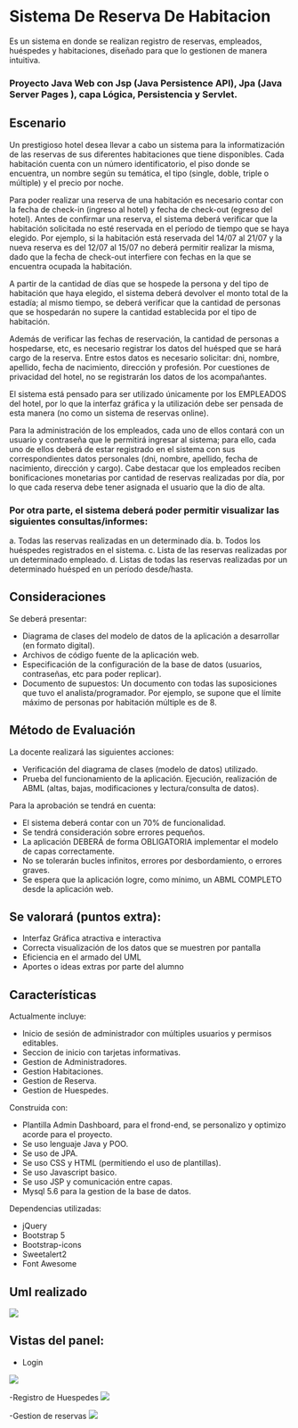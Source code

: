 # Sistema De Reserva De Habitacion
Es un sistema en donde se realizan registro de reservas, empleados, huéspedes y habitaciones, diseñado para que lo gestionen de manera intuitiva.

### Proyecto Java Web con Jsp (Java Persistence API), Jpa (Java Server Pages ), capa Lógica, Persistencia y Servlet.


## Escenario

Un prestigioso hotel desea llevar a cabo un sistema para la informatización de las reservas de sus diferentes habitaciones que tiene disponibles.
Cada habitación cuenta con un número identificatorio, el piso donde se encuentra, un nombre según su temática, el tipo (single, doble, triple o múltiple) y el precio por noche.

Para poder realizar una reserva de una habitación es necesario contar con la fecha de check-in (ingreso al hotel) y fecha de check-out (egreso del hotel). Antes de confirmar una reserva, el sistema deberá verificar que la habitación solicitada no esté reservada en el período de tiempo que se haya elegido. Por ejemplo, si la habitación está reservada del 14/07 al 21/07 y la nueva reserva es del 12/07 al 15/07 no deberá permitir realizar la misma, dado que la fecha de check-out interfiere con fechas en la que se encuentra ocupada la habitación.

A partir de la cantidad de días que se hospede la persona y del tipo de habitación que haya elegido, el sistema deberá devolver el monto total de la estadía; al mismo tiempo, se deberá verificar que la cantidad de personas que se hospedarán no supere la cantidad establecida por el tipo de habitación.

Además de verificar las fechas de reservación, la cantidad de personas a hospedarse, etc, es necesario registrar los datos del huésped que se hará cargo de la reserva. Entre estos datos es necesario solicitar: dni, nombre, apellido, fecha de nacimiento, dirección y profesión. Por cuestiones de privacidad del hotel, no se registrarán los datos de los acompañantes.

El sistema está pensado para ser utilizado únicamente por los EMPLEADOS del hotel, por lo que la interfaz gráfica y la utilización debe ser pensada de esta manera (no como un sistema de reservas online).

Para la administración de los empleados, cada uno de ellos contará con un usuario y contraseña que le permitirá ingresar al sistema; para ello, cada uno de ellos deberá de estar registrado en el sistema con sus correspondientes datos personales (dni, nombre, apellido, fecha de nacimiento, dirección y cargo). Cabe destacar que los empleados reciben bonificaciones monetarias por cantidad de reservas realizadas por día, por lo que cada reserva debe tener asignada el usuario que la dio de alta.

### Por otra parte, el sistema deberá poder permitir visualizar las siguientes consultas/informes:

  a. Todas las reservas realizadas en un determinado día.
  b. Todos los huéspedes registrados en el sistema.
  c. Lista de las reservas realizadas por un determinado empleado.
  d. Listas de todas las reservas realizadas por un determinado huésped en un período desde/hasta.

## Consideraciones

Se deberá presentar:
  - Diagrama de clases del modelo de datos de la aplicación a desarrollar (en formato digital).
  - Archivos de código fuente de la aplicación web.
  - Especificación de la configuración de la base de datos (usuarios, contraseñas, etc para poder replicar).
  - Documento de supuestos: Un documento con todas las suposiciones que tuvo el analista/programador. Por ejemplo, se supone que el límite máximo de personas por habitación múltiple es de 8.
         
## Método de Evaluación

  La docente realizará las siguientes acciones:
  - Verificación del diagrama de clases (modelo de datos) utilizado.
  - Prueba del funcionamiento de la aplicación. Ejecución, realización de ABML (altas, bajas, modificaciones y lectura/consulta de datos).

  Para la aprobación se tendrá en cuenta:
  - El sistema deberá contar con un 70% de funcionalidad.
  - Se tendrá consideración sobre errores pequeños.
  - La aplicación DEBERÁ de forma OBLIGATORIA implementar el modelo de capas correctamente.
  - No se tolerarán bucles infinitos, errores por desbordamiento, o errores graves.
  - Se espera que la aplicación logre, como mínimo, un ABML COMPLETO desde la aplicación web.

## Se valorará (puntos extra):

  - Interfaz Gráfica atractiva e interactiva
  - Correcta visualización de los datos que se muestren por pantalla
  - Eficiencia en el armado del UML
  - Aportes o ideas extras por parte del alumno

## Características
Actualmente incluye:

 - Inicio de sesión de administrador con múltiples usuarios y permisos editables.
 - Seccion de inicio con tarjetas informativas.
 - Gestion de Administradores.
 - Gestion Habitaciones.
 - Gestion de Reserva.
 - Gestion de Huespedes.

 Construida con:
 - Plantilla Admin Dashboard, para el frond-end, se personalizo y optimizo acorde para el proyecto.
 - Se uso lenguaje Java y POO.
 - Se uso de JPA.
 - Se uso CSS y HTML (permitiendo el uso de plantillas).
 - Se uso Javascript basico.
 - Se uso JSP y comunicación entre capas.
 - Mysql 5.6 para la gestion de la base de datos.

 
 Dependencias utilizadas:
  - jQuery 
  - Bootstrap 5
  - Bootstrap-icons
  - Sweetalert2
  - Font Awesome

## Uml realizado 

<img src="https://github.com/IngAlarcon/SistemaDeReservaDeHabitacion/blob/main/Diagrama1.png"/>
  
## Vistas del panel:

- Login 
<img src="https://github.com/IngAlarcon/SistemaDeReservaDeHabitacion/blob/main/login.png"/>

-Registro de Huespedes
<img  src="https://github.com/IngAlarcon/SistemaDeReservaDeHabitacion/blob/main/vistaTablaReserva.png"/>

-Gestion de reservas
<img src="https://github.com/IngAlarcon/SistemaDeReservaDeHabitacion/blob/main/vistaTablaReserva.png"/>


 
 
  
